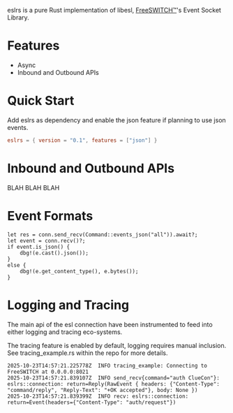 eslrs is a pure Rust implementation of libesl, [FreeSWITCH™](https://freeswitch.com/)'s Event Socket Library.

# Features 
- Async 
- Inbound and Outbound APIs

# Quick Start

Add eslrs as dependency and enable the json feature if planning to use json events. 
```toml
eslrs = { version = "0.1", features = ["json"] }
```

# Inbound and Outbound APIs 

BLAH
BLAH
BLAH

# Event Formats 

```
let res = conn.send_recv(Command::events_json("all")).await?;
let event = conn.recv()?;
if event.is_json() {
    dbg!(e.cast().json());
}
else {
    dbg!(e.get_content_type(), e.bytes());
}
```

# Logging and Tracing

The main api of the esl connection have been instrumented to feed into either logging and tracing eco-systems.

The tracing feature is enabled by default, logging requires manual inclusion.
See tracing_example.rs within the repo for more details.

```logs
2025-10-23T14:57:21.225778Z  INFO tracing_example: Connecting to FreeSWITCH at 0.0.0.0:8021
2025-10-23T14:57:21.839107Z  INFO send_recv{command="auth ClueCon"}: eslrs::connection: return=Reply(RawEvent { headers: {"Content-Type": "command/reply", "Reply-Text": "+OK accepted"}, body: None })
2025-10-23T14:57:21.839399Z  INFO recv: eslrs::connection: return=Event(headers={"Content-Type": "auth/request"})
```
